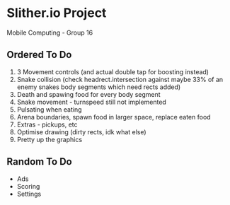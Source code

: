 # Slither.io Project
Mobile Computing - Group 16

## Ordered To Do

1. 3 Movement controls (and actual double tap for boosting instead)
2. Snake collision (check headrect.intersection against maybe 33% of an enemy snakes body segments which need rects added)
3. Death and spawing food for every body segment
4. Snake movement - turnspeed still not implemented
5. Pulsating when eating
6. Arena boundaries, spawn food in larger space, replace eaten food
7. Extras - pickups, etc
8. Optimise drawing (dirty rects, idk what else)
9. Pretty up the graphics

## Random To Do

* Ads
* Scoring
* Settings
